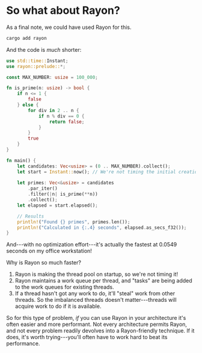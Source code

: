 # So what about Rayon?

As a final note, we could have used Rayon for this.

```bash
cargo add rayon
```

And the code is *much* shorter:

```rust
use std::time::Instant;
use rayon::prelude::*;

const MAX_NUMBER: usize = 100_000;

fn is_prime(n: usize) -> bool {
    if n <= 1 {
        false
    } else {
        for div in 2 .. n {
            if n % div == 0 {
                return false;
            }
        }
        true
    }
}

fn main() {
    let candidates: Vec<usize> = (0 .. MAX_NUMBER).collect();
    let start = Instant::now(); // We're not timing the initial creation
    
    let primes: Vec<&usize> = candidates
        .par_iter()
        .filter(|n| is_prime(**n))
        .collect();
    let elapsed = start.elapsed();

    // Results
    println!("Found {} primes", primes.len());
    println!("Calculated in {:.4} seconds", elapsed.as_secs_f32());
}
```

And---with no optimization effort---it's actually the fastest at 0.0549 seconds on my office workstation!

Why is Rayon so much faster?

1. Rayon is making the thread pool on startup, so we're not timing it!
2. Rayon maintains a work queue per thread, and "tasks" are being added to the work queues for existing threads.
3. If a thread hasn't got any work to do, it'll "steal" work from other threads. So the imbalanced threads doesn't matter---threads will acquire work to do if it is available.

So for this type of problem, *if* you can use Rayon in your architecture it's often easier and more performant. Not every architecture permits Rayon, and not every problem readily devolves into a Rayon-friendly technique. If it does, it's worth trying---you'll often have to work hard to beat its performance.
